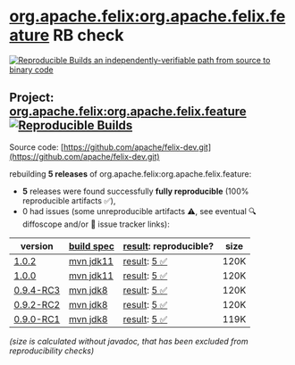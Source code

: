 [org.apache.felix:org.apache.felix.feature](https://central.sonatype.com/artifact/org.apache.felix/org.apache.felix.feature/versions) RB check
=======

[![Reproducible Builds](https://reproducible-builds.org/images/logos/rb.svg) an independently-verifiable path from source to binary code](https://reproducible-builds.org/)

## Project: [org.apache.felix:org.apache.felix.feature](https://central.sonatype.com/artifact/org.apache.felix/org.apache.felix.feature/versions) [![Reproducible Builds](https://img.shields.io/endpoint?url=https://raw.githubusercontent.com/jvm-repo-rebuild/reproducible-central/master/content/org/apache/felix/features/badge.json)](https://github.com/jvm-repo-rebuild/reproducible-central/blob/master/content/org/apache/felix/features/README.md)

Source code: [https://github.com/apache/felix-dev.git](https://github.com/apache/felix-dev.git)

rebuilding **5 releases** of org.apache.felix:org.apache.felix.feature:
- **5** releases were found successfully **fully reproducible** (100% reproducible artifacts :white_check_mark:),
- 0 had issues (some unreproducible artifacts :warning:, see eventual :mag: diffoscope and/or :memo: issue tracker links):

| version | [build spec](/BUILDSPEC.md) | [result](https://reproducible-builds.org/docs/jvm/): reproducible? | size |
| -- | --------- | ------ | -- |
| [1.0.2](https://central.sonatype.com/artifact/org.apache.felix/org.apache.felix.feature/1.0.2/pom) | [mvn jdk11](felix-features-1.0.2.buildspec) | [result](org.apache.felix.feature-1.0.2.buildinfo): [5 :white_check_mark: ](org.apache.felix.feature-1.0.2.buildcompare) | 120K |
| [1.0.0](https://central.sonatype.com/artifact/org.apache.felix/org.apache.felix.feature/1.0.0/pom) | [mvn jdk11](felix-features-1.0.0.buildspec) | [result](org.apache.felix.feature-1.0.0.buildinfo): [5 :white_check_mark: ](org.apache.felix.feature-1.0.0.buildcompare) | 120K |
| [0.9.4-RC3](https://central.sonatype.com/artifact/org.apache.felix/org.apache.felix.feature/0.9.4-RC3/pom) | [mvn jdk8](felix-features-0.9.4-RC3.buildspec) | [result](org.apache.felix.feature-0.9.4-RC3.buildinfo): [5 :white_check_mark: ](org.apache.felix.feature-0.9.4-RC3.buildcompare) | 120K |
| [0.9.2-RC2](https://central.sonatype.com/artifact/org.apache.felix/org.apache.felix.feature/0.9.2-RC2/pom) | [mvn jdk8](felix-features-0.9.2-RC2.buildspec) | [result](org.apache.felix.feature-0.9.2-RC2.buildinfo): [5 :white_check_mark: ](org.apache.felix.feature-0.9.2-RC2.buildcompare) | 120K |
| [0.9.0-RC1](https://central.sonatype.com/artifact/org.apache.felix/org.apache.felix.feature/0.9.0-RC1/pom) | [mvn jdk8](felix-features-0.9.0-RC1.buildspec) | [result](org.apache.felix.feature-0.9.0-RC1.buildinfo): [5 :white_check_mark: ](org.apache.felix.feature-0.9.0-RC1.buildcompare) | 119K |

<i>(size is calculated without javadoc, that has been excluded from reproducibility checks)</i>
